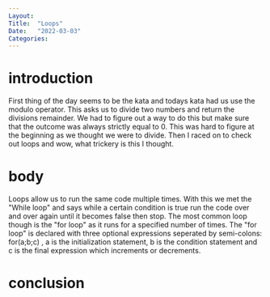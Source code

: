 ```yaml
---
Layout:
Title:  "Loops"
Date:   "2022-03-03"
Categories:
---
```

# introduction
First thing of the day seems to be the kata and todays kata had us use the modulo operator. This asks us to divide
two numbers and return the divisions remainder. We had to figure out a way to do this but make sure that the outcome 
was always strictly equal to 0. This was hard to figure at the beginning as we thought we were to divide.
Then I raced on to check out loops and wow, what trickery is this I thought.


# body
Loops allow us to run the same code multiple times. With this we met the "While loop" and says while a certain condition is true 
run the code over and over again until it becomes false then stop. The most common loop though is the "for loop" as it runs for a specified 
number of times. The "for loop" is declared with three optional expressions seperated by semi-colons: for(a;b;c) , a is the initialization 
statement, b is the condition statement and c is the final expression which increments or decrements.



# conclusion